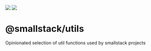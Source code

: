 <a href="https://codeclimate.com/github/smallstack/utils/test_coverage"><img src="https://api.codeclimate.com/v1/badges/de7330528594f3257561/test_coverage" /></a> <a href="https://codeclimate.com/github/smallstack/utils/maintainability"><img src="https://api.codeclimate.com/v1/badges/de7330528594f3257561/maintainability" /></a>

# @smallstack/utils
Opinionated selection of util functions used by smallstack projects
